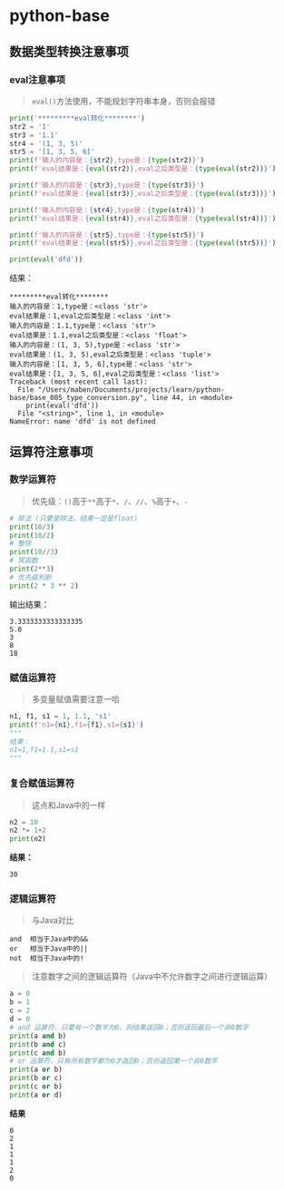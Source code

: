 # python-base

## 数据类型转换注意事项

### eval注意事项

> `eval()`方法使用，不能规划字符串本身，否则会报错

```python
print('*********eval转化********')
str2 = '1'
str3 = '1.1'
str4 = '(1, 3, 5)'
str5 = '[1, 3, 5, 6]'
print(f'输入的内容是：{str2},type是：{type(str2)}')
print(f'eval结果是：{eval(str2)},eval之后类型是：{type(eval(str2))}')

print(f'输入的内容是：{str3},type是：{type(str3)}')
print(f'eval结果是：{eval(str3)},eval之后类型是：{type(eval(str3))}')

print(f'输入的内容是：{str4},type是：{type(str4)}')
print(f'eval结果是：{eval(str4)},eval之后类型是：{type(eval(str4))}')

print(f'输入的内容是：{str5},type是：{type(str5)}')
print(f'eval结果是：{eval(str5)},eval之后类型是：{type(eval(str5))}')

print(eval('dfd'))
```

结果：

````
*********eval转化********
输入的内容是：1,type是：<class 'str'>
eval结果是：1,eval之后类型是：<class 'int'>
输入的内容是：1.1,type是：<class 'str'>
eval结果是：1.1,eval之后类型是：<class 'float'>
输入的内容是：(1, 3, 5),type是：<class 'str'>
eval结果是：(1, 3, 5),eval之后类型是：<class 'tuple'>
输入的内容是：[1, 3, 5, 6],type是：<class 'str'>
eval结果是：[1, 3, 5, 6],eval之后类型是：<class 'list'>
Traceback (most recent call last):
  File "/Users/maben/Documents/projects/learn/python-base/base_005_type_conversion.py", line 44, in <module>
    print(eval('dfd'))
  File "<string>", line 1, in <module>
NameError: name 'dfd' is not defined
````

## 运算符注意事项

### 数学运算符

> 优先级：`()`高于`**`高于`*`、`/`、`//`、`%`高于`+`、`-`

```python
# 除法 (只要是除法，结果一定是float)
print(10/3)
print(10/2)
# 整除
print(10//3)
# 冥函数
print(2**3)
# 优先级判断
print(2 * 3 ** 2)
```

输出结果：

```
3.3333333333333335
5.0
3
8
18
```

### 赋值运算符

> 多变量赋值需要注意一哈

```python
n1, f1, s1 = 1, 1.1, 's1'
print(f'n1={n1},f1={f1},s1={s1}')
"""
结果：
n1=1,f1=1.1,s1=s1
"""
```

### 复合赋值运算符

> 这点和Java中的一样

```python
n2 = 10
n2 *= 1+2
print(n2)
```

**结果：**

```
30
```

### 逻辑运算符

> 与Java对比

    and  相当于Java中的&&
    or   相当于Java中的||
    not  相当于Java中的!
> 注意数字之间的逻辑运算符（Java中不允许数字之间进行逻辑运算）

```python
a = 0
b = 1
c = 2
d = 0
# and 运算符，只要有一个数字为0，则结果返回0；否则返回最后一个非0数字
print(a and b)
print(b and c)
print(c and b)
# or 运算符，只有所有数字都为0才返回0；否则返回第一个非0数字
print(a or b)
print(b or c)
print(c or b)
print(a or d)
```

**结果**

```
0
2
1
1
1
2
0
```

